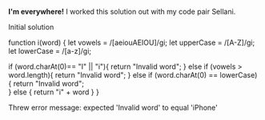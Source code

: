 **I'm everywhere!**
I worked this solution out with my code pair Sellani. 

Initial solution

function i(word) {
  let vowels = /[aeiouAEIOU]/gi;
  let upperCase = /[A-Z]/gi;
  let lowerCase = /[a-z]/gi;

  if (word.charAt(0)== "I" || "i"){
    return "Invalid word"; 
  } else if (vowels > word.length){
    return "Invalid word"; 
  } else if (word.charAt(0) == lowerCase) {
    return "Invalid word";  
  } else {
  return "i" + word 
  }
}

Threw error message: expected 'Invalid word' to equal 'iPhone'